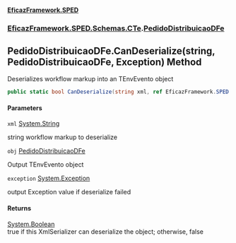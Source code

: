 #### [EficazFramework.SPED](EficazFrameworkSPED.md 'EficazFramework SPED')
### [EficazFramework.SPED.Schemas.CTe](EficazFramework.SPED.Schemas.CTe.md 'EficazFramework.SPED.Schemas.CTe').[PedidoDistribuicaoDFe](EficazFramework.SPED.Schemas.CTe/PedidoDistribuicaoDFe.md 'EficazFramework.SPED.Schemas.CTe.PedidoDistribuicaoDFe')

## PedidoDistribuicaoDFe.CanDeserialize(string, PedidoDistribuicaoDFe, Exception) Method

Deserializes workflow markup into an TEnvEvento object

```csharp
public static bool CanDeserialize(string xml, ref EficazFramework.SPED.Schemas.CTe.PedidoDistribuicaoDFe obj, ref System.Exception exception);
```
#### Parameters

<a name='EficazFramework.SPED.Schemas.CTe.PedidoDistribuicaoDFe.CanDeserialize(string,EficazFramework.SPED.Schemas.CTe.PedidoDistribuicaoDFe,System.Exception).xml'></a>

`xml` [System.String](https://docs.microsoft.com/en-us/dotnet/api/System.String 'System.String')

string workflow markup to deserialize

<a name='EficazFramework.SPED.Schemas.CTe.PedidoDistribuicaoDFe.CanDeserialize(string,EficazFramework.SPED.Schemas.CTe.PedidoDistribuicaoDFe,System.Exception).obj'></a>

`obj` [PedidoDistribuicaoDFe](EficazFramework.SPED.Schemas.CTe/PedidoDistribuicaoDFe.md 'EficazFramework.SPED.Schemas.CTe.PedidoDistribuicaoDFe')

Output TEnvEvento object

<a name='EficazFramework.SPED.Schemas.CTe.PedidoDistribuicaoDFe.CanDeserialize(string,EficazFramework.SPED.Schemas.CTe.PedidoDistribuicaoDFe,System.Exception).exception'></a>

`exception` [System.Exception](https://docs.microsoft.com/en-us/dotnet/api/System.Exception 'System.Exception')

output Exception value if deserialize failed

#### Returns
[System.Boolean](https://docs.microsoft.com/en-us/dotnet/api/System.Boolean 'System.Boolean')  
true if this XmlSerializer can deserialize the object; otherwise, false